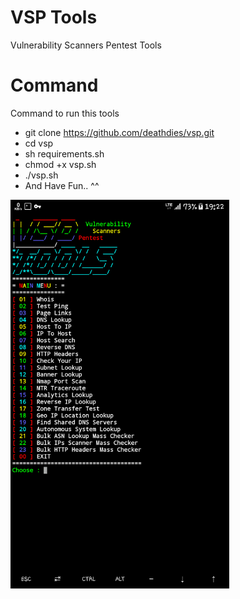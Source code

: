 # VSP Tools
Vulnerability Scanners Pentest Tools

# Command
Command to run this tools
- git clone https://github.com/deathdies/vsp.git
- cd vsp
- sh requirements.sh
- chmod +x vsp.sh
- ./vsp.sh
- And Have Fun.. ^^
<img src="vsp.png" width="350" title="VSP">
